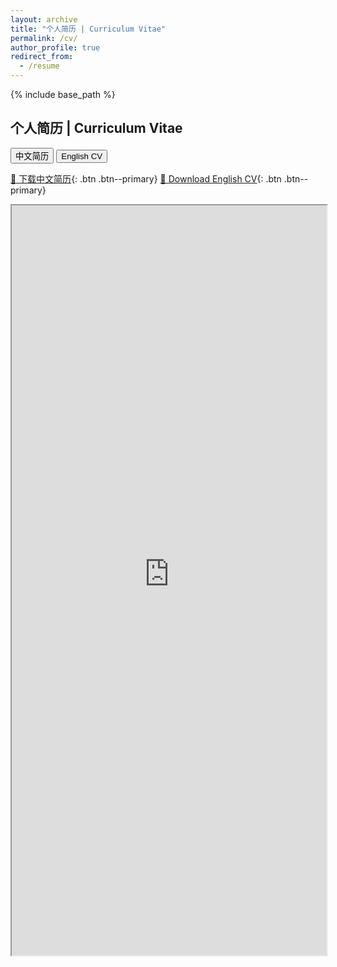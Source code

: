 ```yaml
---
layout: archive
title: "个人简历 | Curriculum Vitae"
permalink: /cv/
author_profile: true
redirect_from:
  - /resume
---
```


{% include base_path %}

## 个人简历 | Curriculum Vitae

<div class="btn-group">
  <button onclick="showPDF('cn')" class="btn btn--primary">中文简历</button>
  <button onclick="showPDF('en')" class="btn btn--primary">English CV</button>
</div>

[📄 下载中文简历](https://raw.githubusercontent.com/YiyuanYing/MyResume/main/resume_cn.pdf){: .btn .btn--primary}
[📄 Download English CV](https://raw.githubusercontent.com/YiyuanYing/MyResume/main/resume_en.pdf){: .btn .btn--primary}

<iframe id="cv-cn" src="https://raw.githubusercontent.com/YiyuanYing/MyResume/main/resume_cn.pdf" width="100%" height="1200px" style="display:block;">
如果无法显示 PDF，请点击上方链接下载
</iframe>

<iframe id="cv-en" src="https://raw.githubusercontent.com/YiyuanYing/MyResume/main/resume_en.pdf" width="100%" height="1200px" style="display:none;">
If PDF cannot be displayed, please click the download link above
</iframe>

<script>
function showPDF(lang) {
    if (lang === 'cn') {
        document.getElementById('cv-cn').style.display = 'block';
        document.getElementById('cv-en').style.display = 'none';
    } else {
        document.getElementById('cv-cn').style.display = 'none';
        document.getElementById('cv-en').style.display = 'block';
    }
}
</script>
<!-- 
Education
======
* Ph.D in Version Control Theory, GitHub University, 2018 (expected)
* M.S. in Jekyll, GitHub University, 2014
* B.S. in GitHub, GitHub University, 2012

Work experience
======
* Spring 2024: Academic Pages Collaborator
  * Github University
  * Duties includes: Updates and improvements to template
  * Supervisor: The Users

* Fall 2015: Research Assistant
  * Github University
  * Duties included: Merging pull requests
  * Supervisor: Professor Hub

* Summer 2015: Research Assistant
  * Github University
  * Duties included: Tagging issues
  * Supervisor: Professor Git
  
Skills
======
* Skill 1
* Skill 2
  * Sub-skill 2.1
  * Sub-skill 2.2
  * Sub-skill 2.3
* Skill 3

Publications
======
  <ul>{% for post in site.publications reversed %}
    {% include archive-single-cv.html %}
  {% endfor %}</ul>
  
Talks
======
  <ul>{% for post in site.talks reversed %}
    {% include archive-single-talk-cv.html  %}
  {% endfor %}</ul>
  
Teaching
======
  <ul>{% for post in site.teaching reversed %}
    {% include archive-single-cv.html %}
  {% endfor %}</ul>
  
Service and leadership
======
* Currently signed in to 43 different slack teams -->
